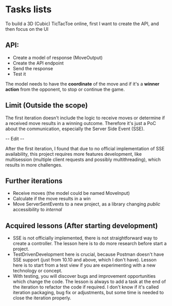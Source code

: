 # Tasks lists

To build a 3D (Cubic) TicTacToe online, first I want to create the API, and then focus on the UI

## API:
- Create a model of response (MoveOutput)
- Create the API endpoint
- Send the response
- Test it

The model needs to have the **coordinate** of the move and if it's a **winner action** from the opponent, to stop or continue the game.

## Limit (Outside the scope)

The first iteration doesn't include the logic to receive moves or determine if a received move results in a winning outcome. Therefore it's just a PoC about the communication, especially the Server Side Event (SSE).

-- Edit --

After the first iteration, I found that due to no official implementation of SSE availability, this project requires more features development, like multisession (multiple client requests and possibly multithreading), which results in more challenges.

## Further iterations

- Receive moves (the model could be named MoveInput)
- Calculate if the move results in a win
- Move ServerSentEvents to a new project, as a library changing *public* accessibility to *internal*

## Acquired lessons (After starting development)

- SSE is not officially implemented, there is not straightforward way to create a controller. The lesson here is to do more research before start a project.
- TestDrivenDevelopment here is crucial, because Postman doesn't have SSE support (just from 10.10 and above, which I don't have). Lesson here is to start from a test view if you are experimenting with a new technology or concept.
- With testing, you will discover bugs and improvement opportunities which change the code. The lesson is always to add a task at the end of the iteration to refactor the code if required. I don't know if it's called iteration packaging, bug fix or adjustments, but some time is needed to close the iteration properly.
